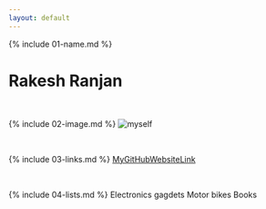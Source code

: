 ```yaml
---
layout: default
---
```


{% include 01-name.md %}
# Rakesh Ranjan

<br>

{% include 02-image.md %}
![myself](https://user-images.githubusercontent.com/80355078/111796694-6ef3d680-88ee-11eb-9361-a150840e7e8f.jpeg)

<br>

{% include 03-links.md %}
[MyGitHubWebsiteLink](https://kki991.github.io/)

<br>

{% include 04-lists.md %}
Electronics gagdets
Motor bikes
Books
